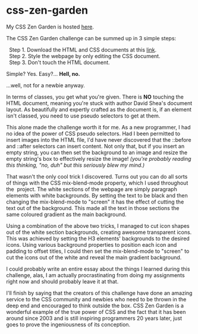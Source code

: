 # css-zen-garden
My CSS Zen Garden is hosted <a href="https://smith-sj.github.io/css-zen-garden/" target="blank"> here</a>.

The CSS Zen Garden challenge can be summed up in 3 simple steps:

  Step 1. Download the HTML and CSS documents at this <a href="http://www.csszengarden.com" target="blank">link</a>.<br>
  Step 2. Style the webpage by only editing the CSS document.<br>
  Step 3. Don't touch the HTML document.

Simple? Yes. Easy?... <b>Hell, no.</b>

...well, not for a newbie anyway.

In terms of classes, you get what you're given. There is <b>NO</b> touching the HTML document, meaning you're stuck with author David Shea's document layout.
As beautifully and expertly crafted as the document is, if an element isn't classed, you need to use pseudo selectors to get at them.

This alone made the challenge worth it for me. As a new programmer, I had no idea of the power of CSS pseudo selectors. Had I been permitted to insert
images into the HTML file, I'd have never discovered that the ::before and ::after selectors can insert content. Not only that, but if you insert an empty string,
you can then set the background to an image and resize the empty string's box to effectively resize the image! <i>(you're probably reading this thinking, "no, duh"
but this seriously blew my mind.)</i>

That wasn't the only cool trick I discovered. Turns out you can do all sorts of things with the CSS mix-blend-mode property, which I used throughout the 
project. The white sections of the webpage are simply paragraph elements with white backgrounds. By setting the text to be black and then changing 
the mix-blend-mode to "screen" it has the effect of cutting the text out of the background. This made all the text in those sections the same coloured gradient 
as the main background.

Using a combination of the above two tricks, I managed to cut icon shapes out of the white section backgrounds, creating awesome transparent icons. This was
achieved by setting the H3 elements' backgrounds to the desired icons. Using various background properties to position each icon and padding to offset titles,
I could then set the mix-blend-mode to "screen" to cut the icons out of the white and reveal the main gradient background.

I could probably write an entire essay about the things I learned during this challenge, alas, I am actually procrastinating from doing my assignments right now
and should probably leave it at that.

I'll finish by saying that the creators of this challenge have done an amazing service to the CSS community and newbies who need to be thrown in the deep end and 
encouraged to think outside the box. CSS Zen Garden is a wonderful example of the true power of CSS and the fact that it has been around since 2003 and is still 
inspiring programmers 20 years later, just goes to prove the ingeniousness of its conception.
